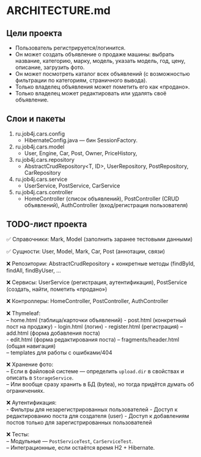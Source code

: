 # ARCHITECTURE.md

## Цели проекта
- Пользователь регистрируется/логинится.
- Он может создать объявление о продаже машины: выбрать название, категорию, марку, модель, указать модель, год, цену, описание, загрузить фото.
- Он может посмотреть каталог всех объявлений (с возможностью фильтрации по категориям, страничного вывода).
- Только владелец объявления может пометить его как «продано».
- Только владелец может редактировать или удалять своё объявление.

## Слои и пакеты
1. ru.job4j.cars.config
   - HibernateConfig.java — бин SessionFactory.
2. ru.job4j.cars.model
   - User, Engine, Car, Post, Owner, PriceHistory, 
3. ru.job4j.cars.repository
   - AbstractCrudRepository<T, ID>, UserRepository, PostRepository, CarRepository
4. ru.job4j.cars.service
   - UserService, PostService, CarService
5. ru.job4j.cars.controller
   - HomeController (список объявлений), PostController (CRUD объявлений), AuthController (вход/регистрация пользователя)

## TODO-лист проекта

✅ Справочники: Mark, Model (заполнить заранее тестовыми данными)

✅ Сущности: User, Model, Mark, Car, Post (аннотации, связи)

❌ Репозитории: AbstractCrudRepository + конкретные методы (findById, findAll, findByUser, …

❌ Сервисы: UserService (регистрация, аутентификация), PostService (создать, найти, пометить «продано»)

❌ Контроллеры: HomeController, PostController, AuthController

❌ Thymeleaf:  
    – home.html (таблица/карточки объявлений)
    - post.html (конкретный пост на продажу)
    - login.html (логин)
    - register.html (регистрация)
    – add.html (форма добавления поста)  
    - edit.html (форма редактирования поста)
    – fragments/header.html (общая навигация)  
    – templates для работы с ошибками/404
    
❌ Хранение фото:  
    – Если в файловой системе — определить `upload.dir` в свойствах и описать в `StorageService`.  
    – Или вообще сразу хранить в БД (bytea), но тогда придётся думать об ограничениях.  
    
❌ Аутентификация:  
    - Фильтры для незарегистрированных пользователей
    - Доступ к редактированию поста для создателя (user)
    - Доступ к добавлениям постов только для зарегистрированных пользователей
    
❌ Тесты:  
    – Модульные — `PostServiceTest`, `CarServiceTest`.  
    – Интеграционные, если остаётся время H2 + Hibernate.  


